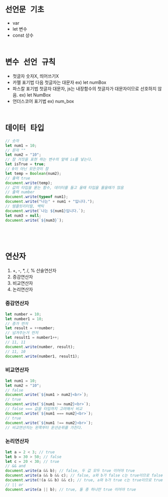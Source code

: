 # `선언문 기초`

- var
- let 변수
- const 상수
  <br>
  <br>

# `변수 선언 규칙`

- 첫글자 숫자X, 띄어쓰기X
- 카멜 표기법 다음 첫글자는 대문자 ex) let numBox
- 파스칼 표기법 첫글자 대문자, js는 내장함수의 첫글자가 대문자이므로 선호하지 않음. ex) let NumBox
- 언더스코어 표기법 ex) num_box
  <br>
  <br>

# `데이터 타입`

```js
// 숫자
let num1 = 10;
// 문자 ""
let num2 = "10";
// 참 거짓을 표현 하는 변수의 앞에 is를 넣는다.
let isTrue = true;
// 0이 아닌 모든것이 참
let temp = Boolean(num2);
// 출력 true
document.write(temp);
// 값의 타입을 묻는 함수, 데이터를 들고 올때 타입을 물을때가 많음
// 출력 number
document.write(typeof num1);
document.write("나는" + num1 + "입니다.");
// 템플릿리터럴, 백틱
document.write(`나는 ${num1}입니다.`);
let num3 = null;
document.write(`${num3}`);
```

  <br>
  <br>

# `연산자`

1. +, -, \*, /, % 산술연산자
2. 증감연산자
3. 비교연산자
4. 논리연산자

### 증감연산자

```js
let number = 10;
let number1 = 10;
// 증가 먼저
let result = ++number;
// 넘겨주는거 먼저
let result1 = number1++;
// 11, 11
document.write(number, result);
// 11, 10
document.write(number1, result1);
```

### 비교연산자

```js
let num1 = 10;
let num2 = "10";
// false
document.write(`${num1 > num2}<br>`);
// true
document.write(`${num1 >= num2}<br>`);
// false === 값을 타입까지 고려해서 비교
document.write(`${num1 === num2}<br>`);
// true
document.write(`${num1 !== num2}<br>`);
// 비교연산자는 왼쪽부터 운선순위를 가진다.
```

### 논리연산자

```js
let a = 2 < 3; // true
let b = 30 > 50; // false
let c = 20 < 30; // true
// && and
document.write(a && b); // false, 두 값 모두 true 이어야 true
document.write(a && b && c); // false, a와 b가 false c는 true이므로 false
document.write(!(a && b) && c); // true, a와 b가 true c는 true이므로 true
// || or
document.write(a || b); // true, 둘 중 하나만 true 이어야 true
```
